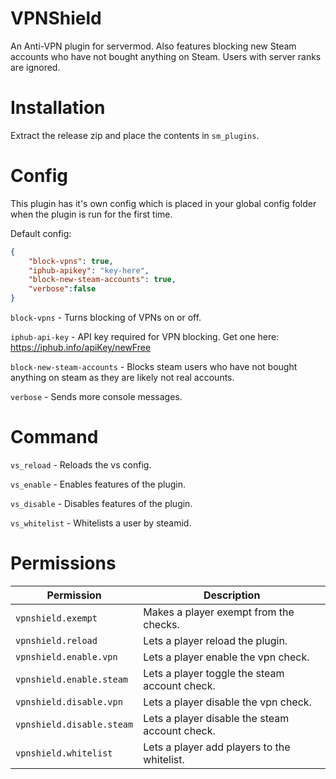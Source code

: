 # VPNShield
An Anti-VPN plugin for servermod. Also features blocking new Steam accounts who have not bought anything on Steam. Users with server ranks are ignored.

# Installation

Extract the release zip and place the contents in `sm_plugins`.

# Config

This plugin has it's own config which is placed in your global config folder when the plugin is run for the first time.

Default config:
```json
{
    "block-vpns": true,
    "iphub-apikey": "key-here",
    "block-new-steam-accounts": true,
    "verbose":false
}
```

`block-vpns` - Turns blocking of VPNs on or off.

`iphub-api-key` - API key required for VPN blocking. Get one here: https://iphub.info/apiKey/newFree

`block-new-steam-accounts` - Blocks steam users who have not bought anything on steam as they are likely not real accounts.

`verbose` - Sends more console messages.

# Command

`vs_reload` - Reloads the vs config.

`vs_enable` - Enables features of the plugin.

`vs_disable` - Disables features of the plugin.

`vs_whitelist` - Whitelists a user by steamid.

# Permissions

| Permission | Description |
|----------  |-----------  |
| `vpnshield.exempt` | Makes a player exempt from the checks. |
| `vpnshield.reload` | Lets a player reload the plugin. |
| `vpnshield.enable.vpn` | Lets a player enable the vpn check. |
| `vpnshield.enable.steam` | Lets a player toggle the steam account check. |
| `vpnshield.disable.vpn` | Lets a player disable the vpn check. |
| `vpnshield.disable.steam` | Lets a player disable the steam account check. |
| `vpnshield.whitelist` | Lets a player add players to the whitelist. |
